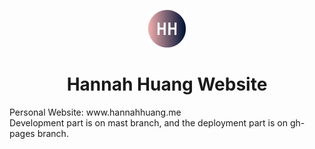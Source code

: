 <p align="center">
  <a href="www.hannahhuang.me">
    <img alt="Hannah Huang Logo" src="src/pages/favicon.png" width="60" />
  </a>
</p>
<h1 align="center">
Hannah Huang Website
</h1>
Personal Website: www.hannahhuang.me<br>
Development part is on mast branch, and the deployment part is on gh-pages branch.
